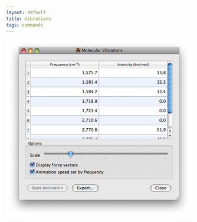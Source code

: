 ```yaml
---
layout: default
title: Vibrations
tags: commands
---
```




![](VibrationsDialog.png "VibrationsDialog.png")
